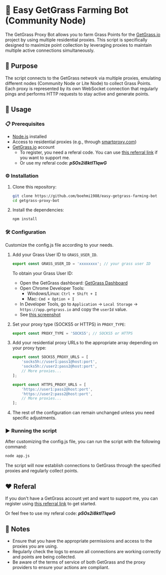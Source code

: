 # 🌱 Easy GetGrass Farming Bot (Community Node)

The GetGrass Proxy Bot allows you to farm Grass Points for the [GetGrass.io](https://app.getgrass.io/register/?referralCode=pSOs2i8ktlTlqwG) project by using multiple residential proxies. This script is specifically designed to maximize point collection by leveraging proxies to maintain multiple active connections simultaneously.

## 🌟 Purpose

The script connects to the GetGrass network via multiple proxies, emulating different nodes (Community Node or Lite Node) to collect Grass Points. Each proxy is represented by its own WebSocket connection that regularly pings and performs HTTP requests to stay active and generate points.

## 🚀 Usage

### 📋 Prerequisites

- [Node.js](https://nodejs.org/en/download/package-manager) installed
- Access to residential proxies (e.g., through [smartproxy.com](dashboard.smartproxy.com/register?referral_code=f203d27fbb1ab4be390d19cef23667fff17575f5))
- [GetGrass.io](https://app.getgrass.io/register/?referralCode=pSOs2i8ktlTlqwG) account
    - To register, you need a referal code. You can use [this referral link](https://app.getgrass.io/register/?referralCode=pSOs2i8ktlTlqwG) if you want to support me.
    - Or use my referal code: ***pSOs2i8ktlTlqwG***

### ⚙️ Installation

1. Clone this repository:

    ```bash
    git clone https://github.com/boehmi1988/easy-getgrass-farming-bot
    cd getgrass-proxy-bot
    ```

2. Install the dependencies:

    ```bash
    npm install
    ```

### 🛠️ Configuration

Customize the config.js file according to your needs.

1. Add your Grass User ID to `GRASS_USER_ID`.

    ```javascript
    export const GRASS_USER_ID = 'xxxxxxxx'; // your grass user ID
    ```
    
    To obtain your Grass User ID:
    - Open the GetGrass dashboard: [GetGrass Dashboard](https://app.getgrass.io/dashboard)
    - Open Chrome Developer Tools:
        - Windows/Linux: `Ctrl + Shift + I`
        - Mac: `Cmd + Option + I`
    - In Developer Tools, go to `Application` -> `Local Storage` -> `https://app.getgrass.io` and copy the `userId` value.
    - See [this screenshot](https://pasteimg.com/images/2024/07/16/Bildschirmfoto-2024-07-16-um-08.24.41.png)

2. Set your proxy type (SOCKS5 or HTTPS) in `PROXY_TYPE`:

    ```javascript
    export const PROXY_TYPE = 'SOCKS5'; // SOCKS5 or HTTPS
    ```

3. Add your residential proxy URLs to the appropriate array depending on your proxy type:

    ```javascript
    export const SOCKS5_PROXY_URLS = [
        'socks5h://user1:pass1@host:port',
        'socks5h://user2:pass2@host:port',
        // More proxies...
    ];

    export const HTTPS_PROXY_URLS = [
        'https://user1:pass2@host:port',
        'https://user2:pass2@host:port',
        // More proxies...
    ];
    ```

4. The rest of the configuration can remain unchanged unless you need specific adjustments.

### ▶️ Running the script

After customizing the config.js file, you can run the script with the following command:

```bash
node app.js
```

The script will now establish connections to GetGrass through the specified proxies and regularly collect points.

## ❤️ Referal

If you don't have a GetGrass account yet and want to support me, you can register using [this referral link](https://app.getgrass.io/register/?referralCode=pSOs2i8ktlTlqwG) to get started.

Or feel free to use my referal code: ***pSOs2i8ktlTlqwG***

## 📝 Notes

- Ensure that you have the appropriate permissions and access to the proxies you are using.
- Regularly check the logs to ensure all connections are working correctly and points are being collected.
- Be aware of the terms of service of both GetGrass and the proxy providers to ensure your actions are compliant.
